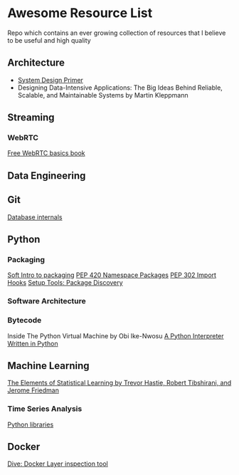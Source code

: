 # Awesome Resource List

Repo which contains an ever growing collection of resources that I believe to be useful and high quality

## Architecture

* [System Design Primer](https://github.com/donnemartin/system-design-primer)
* Designing Data-Intensive Applications: The Big Ideas Behind Reliable, Scalable, and Maintainable Systems by Martin Kleppmann

## Streaming

### WebRTC

[Free WebRTC basics book](https://webrtcforthecurious.com/)

## Data Engineering

## Git

[Database internals](https://github.blog/2022-08-29-gits-database-internals-i-packed-object-store/)

## Python

### Packaging

[Soft Intro to packaging](https://py-pkgs.org/04-package-structure.html)
[PEP 420 Namespace Packages](https://peps.python.org/pep-0420/)
[PEP 302 Import Hooks](https://peps.python.org/pep-0302/)
[Setup Tools: Package Discovery](https://setuptools.pypa.io/en/latest/pkg_resources.html)

### Software Architecture

### Bytecode

Inside The Python Virtual Machine by Obi Ike-Nwosu
[A Python Interpreter Written in Python](https://www.aosabook.org/en/500L/a-python-interpreter-written-in-python.html)

## Machine Learning

[The Elements of Statistical Learning by Trevor Hastie, Robert Tibshirani, and Jerome Friedman](https://hastie.su.domains/ElemStatLearn/)

### Time Series Analysis

[Python libraries](https://robjhyndman.com/hyndsight/python_time_series.html)

## Docker

[Dive: Docker Layer inspection tool](https://github.com/wagoodman/dive)